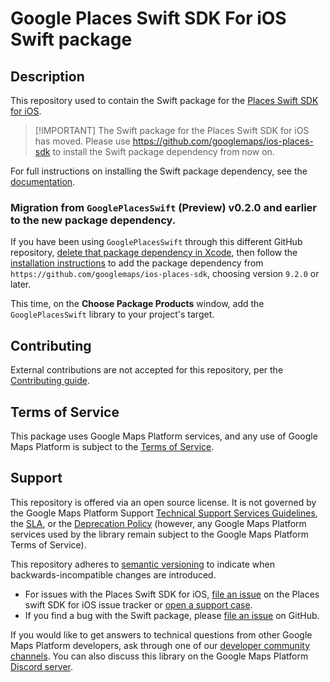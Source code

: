 <!--* freshness: { exempt: true } *-->

# Google Places Swift SDK For iOS Swift package

## Description

This repository used to contain the Swift package for the
[Places Swift SDK for iOS](https://developers.google.com/maps/documentation/places/ios-sdk).

> [!IMPORTANT] The Swift package for the Places Swift SDK for iOS has moved.
> Please use https://github.com/googlemaps/ios-places-sdk to install the Swift
> package dependency from now on.

For full instructions on installing the Swift package dependency, see the [documentation](https://developers.google.com/maps/documentation/places/ios-sdk/config).

### Migration from `GooglePlacesSwift` (Preview) v0.2.0 and earlier to the new package dependency.

If you have been using `GooglePlacesSwift` through this different GitHub
repository,
[delete that package dependency in Xcode](https://developer.apple.com/documentation/xcode/adding-package-dependencies-to-your-app#Delete-a-package-dependency),
then follow the [installation instructions](#installation) to add the package
dependency from `https://github.com/googlemaps/ios-places-sdk`, choosing version
`9.2.0` or later.

This time, on the **Choose Package Products** window, add the
`GooglePlacesSwift` library to your project's target.

## Contributing

External contributions are not accepted for this repository, per the
[Contributing guide](https://github.com/googlemaps/ios-places-sdk/blob/main/CONTRIBUTING.md).

## Terms of Service

This package uses Google Maps Platform services, and any use of Google Maps
Platform is subject to the
[Terms of Service](https://cloud.google.com/maps-platform/terms).

## Support

This repository is offered via an open source license. It is not governed by the
Google Maps Platform Support
[Technical Support Services Guidelines](https://cloud.google.com/maps-platform/terms/tssg),
the [SLA](https://cloud.google.com/maps-platform/terms/sla), or the
[Deprecation Policy](https://cloud.google.com/maps-platform/terms) (however, any
Google Maps Platform services used by the library remain subject to the Google
Maps Platform Terms of Service).

This repository adheres to [semantic versioning](https://semver.org/) to
indicate when backwards-incompatible changes are introduced.

-   For issues with the Places Swift SDK for iOS,
    [file an issue](https://developers.google.com/maps/documentation/places/ios-sdk/support#issue-tracker)
    on the Places swift SDK for iOS issue tracker or
    [open a support case](https://developers.google.com/maps/documentation/places/ios-sdk/support#contact-maps-support).
-   If you find a bug with the Swift package, please
    [file an issue](https://github.com/googlemaps/ios-places-sdk/issues) on
    GitHub.

If you would like to get answers to technical questions from other Google Maps
Platform developers, ask through one of our
[developer community channels](https://developers.google.com/maps/developer-community).
You can also discuss this library on the Google Maps Platform
[Discord server](https://discord.gg/hYsWbmk).
